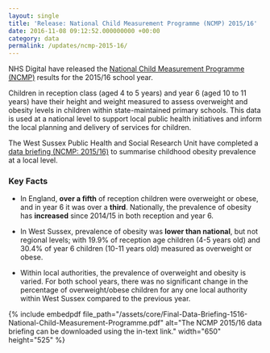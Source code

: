 ```yaml
---
layout: single
title: 'Release: National Child Measurement Programme (NCMP) 2015/16'
date: 2016-11-08 09:12:52.000000000 +00:00
category: data
permalink: /updates/ncmp-2015-16/
---
```

NHS Digital have released the [National Child Measurement Programme (NCMP)](http://content.digital.nhs.uk/searchcatalogue?productid=23381&q=national+child+measurement+programme&sort=Relevance&size=10&page=1#top) results for the 2015/16 school year.

Children in reception class (aged 4 to 5 years) and year 6 (aged 10 to 11 years) have their height and weight measured to assess overweight and obesity levels in children within state-maintained primary schools. This data is used at a national level to support local public health initiatives and inform the local planning and delivery of services for children.

The West Sussex Public Health and Social Research Unit have completed a [data briefing (NCMP: 2015/16)](/assets/core/Final-Data-Briefing-1516-National-Child-Measurement-Programme.pdf) to summarise childhood obesity prevalence at a local level.

### Key Facts

+ In England, **over a fifth** of reception children were overweight or obese, and in year 6 it was over a **third**. Nationally, the prevalence of obesity has **increased** since 2014/15 in both reception and year 6.

+ In West Sussex, prevalence of obesity was **lower than national**, but not regional levels; with 19.9% of reception age children (4-5 years old) and 30.4% of year 6 children (10-11 years old) measured as overweight or obese.

+ Within local authorities, the prevalence of overweight and obesity is varied. For both school years, there was no significant change in the percentage of overweight/obese children for any one local authority within West Sussex compared to the previous year.

{% include embedpdf file_path="/assets/core/Final-Data-Briefing-1516-National-Child-Measurement-Programme.pdf" alt="The NCMP 2015/16 data briefing can be downloaded using the in-text link." width="650" height="525" %}
